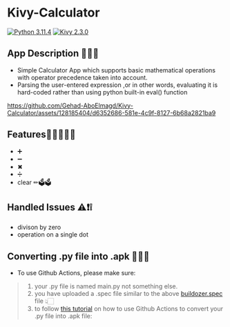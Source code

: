 # Kivy-Calculator

 [![Python 3.11.4](https://img.shields.io/badge/Python-3.11.4-blue)](https://www.python.org/downloads/release/python-3114/)   [![Kivy 2.3.0](https://img.shields.io/badge/Kivy-2.3.0-blue)](https://kivy.org/doc/stable/gettingstarted/installation.html)

## App Description 🧾📌📌
- Simple Calculator App which supports basic mathematical operations with operator precedence taken into account.
- Parsing the user-entered expression ,or in other words, evaluating it is hard-coded rather than using python built-in eval() function

https://github.com/Gehad-AboElmagd/Kivy-Calculator/assets/128185404/d6352686-581e-4c9f-8127-6b68a2821ba9

## Features🕵🏻‍♂️✨✨
- ➕
- ➖
- ✖ 
- ➗
- clear ✏🗳🗳

## Handled Issues ⚠❗❕
- divison by zero
- operation on a single dot

## Converting .py file into .apk 🔨🔨📄
- To use Github Actions, please make sure: 
 >1) your .py file is named main.py not something else.
 >2) you have uploaded a .spec file similar to the above [buildozer.spec](https://github.com/Gehad-AboElmagd/Kivy-Calculator/blob/main/buildozer.spec) file 👆🏻
 >3) to follow [this tutorial](https://www.youtube.com/watch?v=Saa35hSATNo) on how to use Github Actions to convert your .py file into .apk file:
